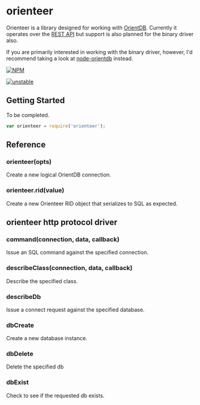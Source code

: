 # orienteer

Orienteer is a library designed for working with
[OrientDB](http://orientdb.org).  Currently it operates over the
[REST API](https://github.com/orientechnologies/orientdb/wiki/OrientDB-REST)
but support is also planned for the binary driver also.

If you are primarily interested in working with the binary driver, however,
I'd recommend taking a look at
[node-orientdb](https://github.com/gabipetrovay/node-orientdb) instead.


[![NPM](https://nodei.co/npm/orienteer.png)](https://nodei.co/npm/orienteer/)

[![unstable](http://hughsk.github.io/stability-badges/dist/unstable.svg)](http://github.com/hughsk/stability-badges)

## Getting Started

To be completed.

```js
var orienteer = require('orienteer');
```

## Reference

### orienteer(opts)

Create a new logical OrientDB connection.

### orienteer.rid(value)

Create a new Orienteer RID object that serializes to SQL as expected.

## orienteer http protocol driver

### command(connection, data, callback)

Issue an SQL command against the specified connection.

### describeClass(connection, data, callback)

Describe the specified class.

### describeDb

Issue a connect request against the specified database.

### dbCreate

Create a new database instance.

### dbDelete

Delete the specified db

### dbExist

Check to see if the requested db exists.
